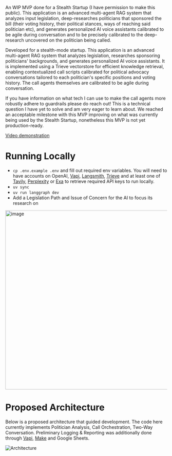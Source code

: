 An WIP MVP done for a Stealth Startup (I have permission to make this public). This application is an advanced multi-agent RAG system that analyzes input legislation, deep-researches politicians that sponsored the bill (their voting history, their political stances, ways of reaching said politician etc), and generates personalized AI voice assistants calibrated to be agile during conversation and to be precisely calibrated to the deep-research uncovered on the politician being called.

Developed for a stealth-mode startup. This application is an advanced multi-agent RAG system that analyzes legislation, researches sponsoring politicians' backgrounds, and generates personalized AI voice assistants. It is implemented using a Trieve vectorstore for efficient knowledge retrieval, enabling contextualized call scripts calibrated for political advocacy conversations tailored to each politician's specific positions and voting history. The call agents themselves are calibrated to be agile during conversation.

If you have information on what tech I can use to make the call agents more robustly adhere to guardrails please do reach out! This is a technical question I have yet to solve and am very eager to learn about. We reached an acceptable milestone with this MVP improving on what was currently being used by the Stealth Startup, nonetheless this MVP is not yet production-ready.


[Video demonstration](https://youtu.be/wNLGqJwOW9A?si=jb5RM8aOvsNTelhA)

# Running Locally

- `cp .env.example .env` and fill out required env variables. You will need to have accounts on OpenAI, [Vapi](https://vapi.ai/), [Langsmith](https://www.langchain.com/langsmith), [Trieve](https://trieve.ai/) and at least one of [Tavily](https://tavily.com/), [Perplexity](https://www.perplexity.ai/) or [Exa](https://exa.ai/) to retrieve required API keys to run locally.
- `uv sync`
- `uv run langgraph dev`
- Add a Legislation Path and Issue of Concern for the AI to focus its research on

<img width="558" alt="image" src="https://github.com/user-attachments/assets/63eaa741-1ada-4620-aac4-edf3ed46d897" />


# Proposed Architecture

Below is a proposed architecture that guided development. The code here currently implements Politician Analysis, Call Orchestration, Two-Way Conversation. Preliminary Logging & Reporting was additionally done through [Vapi](https://vapi.ai/), [Make](https://www.make.com/en) and Google Sheets.

![Architecture](https://github.com/Frikster/Pressure.AI/blob/main/architecture.png)
